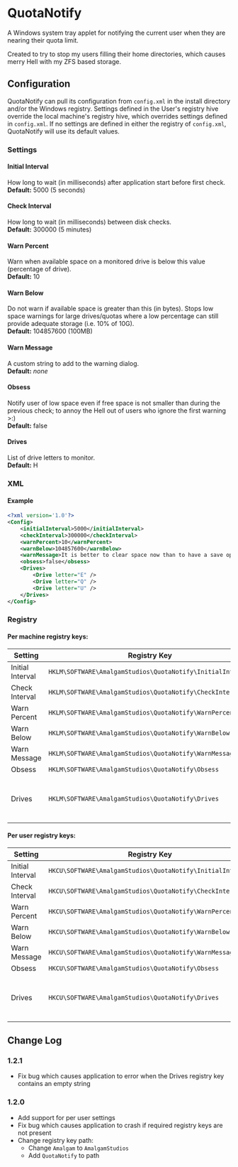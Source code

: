 QuotaNotify
===========

A Windows system tray applet for notifying the current user when they are nearing their quota limit.

Created to try to stop my users filling their home directories, which causes merry Hell with my ZFS based storage.

Configuration
-------------
QuotaNotify can pull its configuration from `config.xml` in the install directory and/or the Windows registry. Settings defined in the User's registry hive override the local machine's registry hive, which overrides settings defined in `config.xml`. If no settings are defined in either the registry of `config.xml`, QuotaNotify will use its default values.

### Settings
#### Initial Interval
How long to wait (in milliseconds) after application start before first check.  
**Default:** 5000 (5 seconds)

#### Check Interval
How long to wait (in milliseconds) between disk checks.  
**Default:** 300000 (5 minutes)

#### Warn Percent
Warn when available space on a monitored drive is below this value (percentage of drive).  
**Default:** 10

#### Warn Below
Do not warn if available space is greater than this (in bytes). Stops low space warnings for large drives/quotas where a low percentage can still provide adequate storage (i.e. 10% of 10G).  
**Default:** 104857600 (100MB)

#### Warn Message
A custom string to add to the warning dialog.  
**Default:** _none_

#### Obsess
Notify user of low space even if free space is not smaller than during the previous check; to annoy the Hell out of users who ignore the first warning >:)  
**Default:** false

#### Drives
List of drive letters to monitor.  
**Default:** H

### XML
#### Example
```xml
<?xml version='1.0'?>
<Config>
    <initialInterval>5000</initialInterval>
    <checkInterval>300000</checkInterval>
    <warnPercent>10</warnPercent>
    <warnBelow>104857600</warnBelow>
    <warnMessage>It is better to clear space now than to have a save operation fail because you have no space left.</warnMessage>
    <obsess>false</obsess>
    <Drives>
        <Drive letter="E" />
        <Drive letter="Q" />
        <Drive letter="U" />
    </Drives>
</Config>
```

### Registry
#### Per machine registry keys:

| Setting          | Registry Key                                            | Type         | Notes                       |
| ---------------- | ------------------------------------------------------- | ------------ | --------------------------- |
| Initial Interval | ``HKLM\SOFTWARE\AmalgamStudios\QuotaNotify\InitialInterval`` | REG_DWORD    |                             |
| Check Interval   | ``HKLM\SOFTWARE\AmalgamStudios\QuotaNotify\CheckInterval``   | REG_DWORD    |                             |
| Warn Percent     | ``HKLM\SOFTWARE\AmalgamStudios\QuotaNotify\WarnPercent``     | REG_DWORD    |                             |
| Warn Below       | ``HKLM\SOFTWARE\AmalgamStudios\QuotaNotify\WarnBelow``       | REG_DWORD    |                             |
| Warn Message     | ``HKLM\SOFTWARE\AmalgamStudios\QuotaNotify\WarnMessage``     | REG_SZ       |                             |
| Obsess           | ``HKLM\SOFTWARE\AmalgamStudios\QuotaNotify\Obsess``          | REG_DWORD    |                             |
| Drives           | ``HKLM\SOFTWARE\AmalgamStudios\QuotaNotify\Drives``          | REG_MULTI_SZ | One drive letter per string |

#### Per user registry keys:
| Setting          | Registry Key                                            | Type         | Notes                       |
| ---------------- | ------------------------------------------------------- | ------------ | --------------------------- |
| Initial Interval | ``HKCU\SOFTWARE\AmalgamStudios\QuotaNotify\InitialInterval`` | REG_DWORD    |                             |
| Check Interval   | ``HKCU\SOFTWARE\AmalgamStudios\QuotaNotify\CheckInterval``   | REG_DWORD    |                             |
| Warn Percent     | ``HKCU\SOFTWARE\AmalgamStudios\QuotaNotify\WarnPercent``     | REG_DWORD    |                             |
| Warn Below       | ``HKCU\SOFTWARE\AmalgamStudios\QuotaNotify\WarnBelow``       | REG_DWORD    |                             |
| Warn Message     | ``HKCU\SOFTWARE\AmalgamStudios\QuotaNotify\WarnMessage``     | REG_SZ       |                             |
| Obsess           | ``HKCU\SOFTWARE\AmalgamStudios\QuotaNotify\Obsess``          | REG_DWORD    |                             |
| Drives           | ``HKCU\SOFTWARE\AmalgamStudios\QuotaNotify\Drives``          | REG_MULTI_SZ | One drive letter per string |

Change Log
----------
### 1.2.1
* Fix bug which causes application to error when the Drives registry key contains an empty string

### 1.2.0
* Add support for per user settings
* Fix bug which causes application to crash if required registry keys are not present
* Change registry key path:
  * Change `Amalgam` to `AmalgamStudios`
  * Add `QuotaNotify` to path
